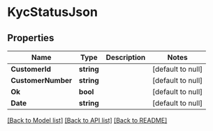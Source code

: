 # KycStatusJson

## Properties
Name | Type | Description | Notes
------------ | ------------- | ------------- | -------------
**CustomerId** | **string** |  | [default to null]
**CustomerNumber** | **string** |  | [default to null]
**Ok** | **bool** |  | [default to null]
**Date** | **string** |  | [default to null]

[[Back to Model list]](../README.md#documentation-for-models) [[Back to API list]](../README.md#documentation-for-api-endpoints) [[Back to README]](../README.md)


